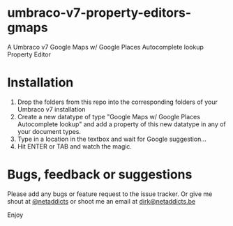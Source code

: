 umbraco-v7-property-editors-gmaps
=================================

A Umbraco v7 Google Maps w/ Google Places Autocomplete lookup Property Editor

Installation
===

1. Drop the folders from this repo into the corresponding folders of your Umbraco v7 installation
2. Create a new datatype of type "Google Maps w/ Google Places Autocomplete lookup" and add a property of this new datatype in any of your document types.
3. Type in a location in the textbox and wait for Google suggestion...
4. Hit ENTER or TAB and watch the magic.

Bugs, feedback or suggestions
===

Please add any bugs or feature request to the issue tracker. Or give me shout at [@netaddicts](https://www.twitter.com/netaddicts) or shoot me an email at [dirk@netaddicts.be](mailto:dirk@netaddicts.be)

Enjoy